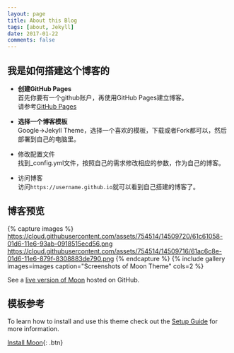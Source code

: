 ```yaml
---
layout: page
title: About this Blog
tags: [about, Jekyll]
date: 2017-01-22
comments: false
---
```

    

## 我是如何搭建这个博客的

* **创建GitHub Pages**    
首先你要有一个github账户，再使用GitHub Pages建立博客。   
请参考[GitHub Pages](https://pages.github.com) 

* **选择一个博客模板**  
Google->Jekyll Theme，选择一个喜欢的模板，下载或者Fork都可以，然后部署到自己的电脑里。  

* 修改配置文件  
找到_config.yml文件，按照自己的需求修改相应的参数，作为自己的博客。  

* 访问博客  
访问`https://username.github.io`就可以看到自己搭建的博客了。




## 博客预览

{% capture images %}
    https://cloud.githubusercontent.com/assets/754514/14509720/61c61058-01d6-11e6-93ab-0918515ecd56.png
    https://cloud.githubusercontent.com/assets/754514/14509716/61ac6c8e-01d6-11e6-879f-8308883de790.png
{% endcapture %}
{% include gallery images=images caption="Screenshots of Moon Theme" cols=2 %}

See a [live version of Moon](http://taylantatli.github.io/Moon) hosted on GitHub.

## 模板参考

To learn how to install and use this theme check out the [Setup Guide](http://taylantatli.me/Moon/moon-theme/) for more information.
      
[Install Moon](https://github.com/TaylanTatli/Moon){: .btn}
